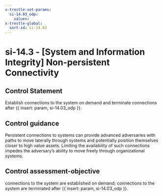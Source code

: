 ```yaml
---
x-trestle-set-params:
  si-14.03_odp:
    values:
x-trestle-global:
  sort-id: si-14.03
---
```


# si-14.3 - \[System and Information Integrity\] Non-persistent Connectivity

## Control Statement

Establish connections to the system on demand and terminate connections after {{ insert: param, si-14.03_odp }}.

## Control guidance

Persistent connections to systems can provide advanced adversaries with paths to move laterally through systems and potentially position themselves closer to high value assets. Limiting the availability of such connections impedes the adversary’s ability to move freely through organizational systems.

## Control assessment-objective

connections to the system are established on demand;
connections to the system are terminated after {{ insert: param, si-14.03_odp }}.
